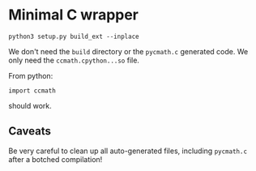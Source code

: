 # Minimal C wrapper

```
python3 setup.py build_ext --inplace
```

We don't need the `build` directory or the `pycmath.c` generated code. We only need the `ccmath.cpython...so` file.

From python:

```
import ccmath
```

should work.

## Caveats

Be very careful to clean up all auto-generated files, including `pycmath.c` after a botched compilation!
